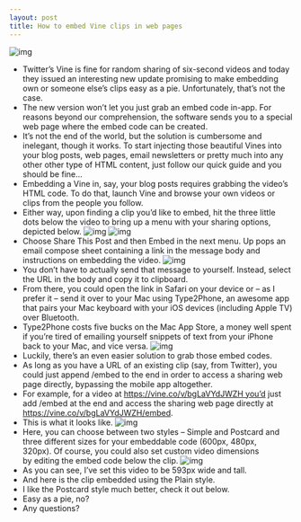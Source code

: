 ```yaml
---
layout: post
title: How to embed Vine clips in web pages
---
```

![img](http://media.idownloadblog.com/wp-content/uploads/2013/03/Vine-1.0.7-for-iOS-iPhone-screenshot-001.jpg)
* Twitter’s Vine is fine for random sharing of six-second videos and today they issued an interesting new update promising to make embedding own or someone else’s clips easy as a pie. Unfortunately, that’s not the case.
* The new version won’t let you just grab an embed code in-app. For reasons beyond our comprehension, the software sends you to a special web page where the embed code can be created.
* It’s not the end of the world, but the solution is cumbersome and inelegant, though it works. To start injecting those beautiful Vines into your blog posts, web pages, email newsletters or pretty much into any other other type of HTML content, just follow our quick guide and you should be fine…
* Embedding a Vine in, say, your blog posts requires grabbing the video’s HTML code. To do that, launch Vine and browse your own videos or clips from the people you follow.
* Either way, upon finding a clip you’d like to embed, hit the three little dots below the video to bring up a menu with your sharing options, depicted below.
![img](http://media.idownloadblog.com/wp-content/uploads/2013/03/Vine-1.0.7-embedding-001.jpg)
![img](http://media.idownloadblog.com/wp-content/uploads/2013/03/Vine-1.0.7-embedding-002.jpg)
* Choose Share This Post and then Embed in the next menu. Up pops an email compose sheet containing a link in the message body and instructions on embedding the video.
![img](http://media.idownloadblog.com/wp-content/uploads/2013/03/Vine-1.0.7-embedding-003.jpg)
* You don’t have to actually send that message to yourself. Instead, select the URL in the body and copy it to clipboard.
* From there, you could open the link in Safari on your device or – as I prefer it – send it over to your Mac using Type2Phone, an awesome app that pairs your Mac keyboard with your iOS devices (including Apple TV) over Bluetooth.
* Type2Phone costs five bucks on the Mac App Store, a money well spent if you’re tired of emailing yourself snippets of text from your iPhone back to your Mac, and vice versa.
![img](http://media.idownloadblog.com/wp-content/uploads/2013/03/Type2Phone-Mac-screenshot-001.jpg)
* Luckily, there’s an even easier solution to grab those embed codes.
* As long as you have a URL of an existing clip (say, from Twitter), you could just append /embed to the end in order to access a sharing web page directly, bypassing the mobile app altogether.
* For example, for a video at https://vine.co/v/bgLaVYdJWZH you’d just add /embed at the end and access the sharing web page directly at https://vine.co/v/bgLaVYdJWZH/embed.
* This is what it looks like.
![img](http://media.idownloadblog.com/wp-content/uploads/2013/03/Vine-1.0.7-embedding-005.jpg)
* Here, you can choose between two styles – Simple and Postcard and three different sizes for your embeddable code (600px, 480px, 320px). Of course, you could also set custom video dimensions by editing the embed code below the clip.
![img](http://media.idownloadblog.com/wp-content/uploads/2013/03/Vine-1.0.7-embedding-004.jpg)
* As you can see, I’ve set this video to be 593px wide and tall.
* And here is the clip embedded using the Plain style.
* I like the Postcard style much better, check it out below.
* Easy as a pie, no?
* Any questions?

